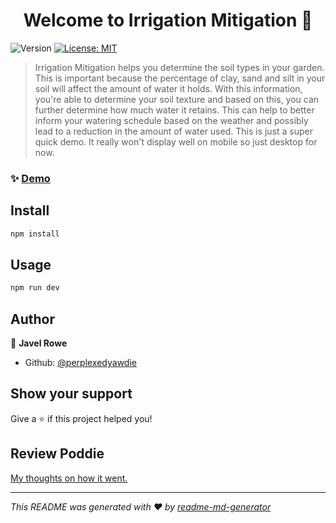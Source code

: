 <h1 align="center">Welcome to Irrigation Mitigation 👋</h1>
<p>
  <img alt="Version" src="https://img.shields.io/badge/version-1.0.0-blue.svg?cacheSeconds=2592000" />
  <a href="#" target="_blank">
    <img alt="License: MIT" src="https://img.shields.io/badge/License-MIT-yellow.svg" />
  </a>
</p>

> Irrigation Mitigation helps you determine the soil types in your garden. This is important because the percentage of clay, sand and silt in your soil will affect the amount of water it holds. With this information, you're able to determine your soil texture and based on this, you can further determine how much water it retains. This can help to better inform your watering schedule based on the weather and possibly lead to a reduction in the amount of water used. This is just a super quick demo. It really won't display well on mobile so just desktop for now.


### ✨ [Demo](https://irrigation-mitigation.vercel.app)

## Install

```sh
npm install
```

## Usage

```sh
npm run dev
```

## Author

👤 **Javel Rowe**

* Github: [@perplexedyawdie](https://github.com/perplexedyawdie)

## Show your support

Give a ⭐️ if this project helped you!

## Review Poddie

[My thoughts on how it went.](https://anchor.fm/javel-rowe/episodes/Got-caught-lacking-when-hacking-e1352a4)

***
_This README was generated with ❤️ by [readme-md-generator](https://github.com/kefranabg/readme-md-generator)_
